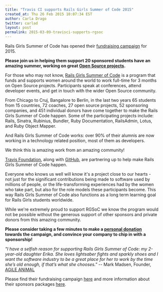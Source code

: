 ```yaml
---
title: "Travis CI supports Rails Girls Summer of Code 2015"
created_at: Thu 26 Feb 2015 10:07:34 EST
author: Carla Drago
twitter: carlad
layout: post
permalink: 2015-03-09-travisci-supports-rgsoc
---
```


Rails Girls Summer of Code has opened their
[fundraising campaign](http://railsgirlssummerofcode.org/campaign) for 2015.

**Please join us in helping them support 20 sponsored students have an amazing
summer, working on great
[Open Source projects](https://github.com/rails-girls-summer-of-code/projects/issues).**

For those who may not know, [Rails Girls Summer of Code](http://railsgirlssummerofcode.org/)
is a program that funds and supports women around the world to work full-time
for 3 months on Open Source projects. Participants speak at conferences, attend
developer events, and get in touch with the wider Open Source community.

From Chicago to Cruj, Bangalore to Berlin, in the last two years 65 students
from 15 countries, 72 coaches, 27 open source projects, 52 sponsoring
companies, and 451 individual donors have come together to make the Rails Girls
Summer of Code happen. Some of the participating projects include: Rails,
Sinatra, Rubinius, Bundler, Ruby Documentation, RailsAdmin, Lotus, and Ruby
Object Mapper.

And Rails Girls Summer of Code works: over 90% of their alumnis are now working
in a technology related position, most of them as developers.

We think this is amazing work from an amazing community!

[Travis Foundation](http://foundation.travis-ci.org/), along with
[GitHub](http://github.com), are partnering up to help make Rails Girls Summer
of Code happen.

Everyone who knows us well will know it's a project close to our hearts - not
just for the significant contributions being made to software used by millions
of people, or the life-transforming experiences had by the women who take part,
but also for the role models these participants become. This way Rails Girls
Summer of Code also functions as a long term learning goal for Rails Girls
students worldwide.

While we're extremely proud to support RGSoC we know the program would not
be possible without the generous support of other sponsors and private donors
from this amazing community.

**Please consider taking a few minutes to make a
[personal donation](http://railsgirlssummerofcode.org/campaign)
towards the campaign, and convince your company to chip in with a sponsorship!**

*"I have a selfish reason for supporting Rails Girls Summer of Code: my
2-year-old daughter Erika. She loves lightsaber fights and sparkly shoes and I
want the software industry to be a great place for her to work by the time
she’s old enough, if that’s what she chooses."* -- Mark Madsen, Founder,
[AGiLE ANiMAL](http://agileanimal.com/)

Please find their fundraising campaign
[here](http://railsgirlssummerofcode.org/campaign)
and more information about their sponsors packages
[here](http://railsgirlssummerofcode.org/sponsors/packages).

